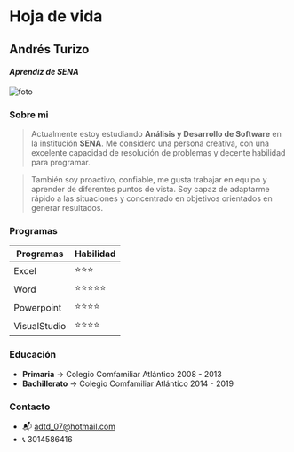 # Hoja de vida

## Andrés Turizo
#### _Aprendiz de SENA_
![foto](https://user-images.githubusercontent.com/110956143/183810621-98a70e7e-d9dc-4e3b-981c-0457491e3fb7.jpg)

### Sobre mi
> Actualmente estoy estudiando **Análisis y Desarrollo de Software** en la institución **SENA**.
> Me considero una persona creativa, con una excelente capacidad de resolución de 
> problemas y decente habilidad para programar.

> También soy proactivo, confiable, me gusta trabajar en equipo y aprender
> de diferentes puntos de vista. Soy capaz de adaptarme rápido a las situaciones
> y concentrado en objetivos orientados en generar resultados.

### Programas
| Programas | Habilidad |
| ------ | ------ |
| Excel | ⭐⭐⭐ |
| Word | ⭐⭐⭐⭐⭐ |
| Powerpoint | ⭐⭐⭐⭐ |
| VisualStudio | ⭐⭐⭐⭐ |

### Educación
- **Primaria** -> Colegio Comfamiliar Atlántico     2008 - 2013
- **Bachillerato** -> Colegio Comfamiliar Atlántico 2014 - 2019

### Contacto
- 📬 adtd_07@hotmail.com
- 📞 3014586416
